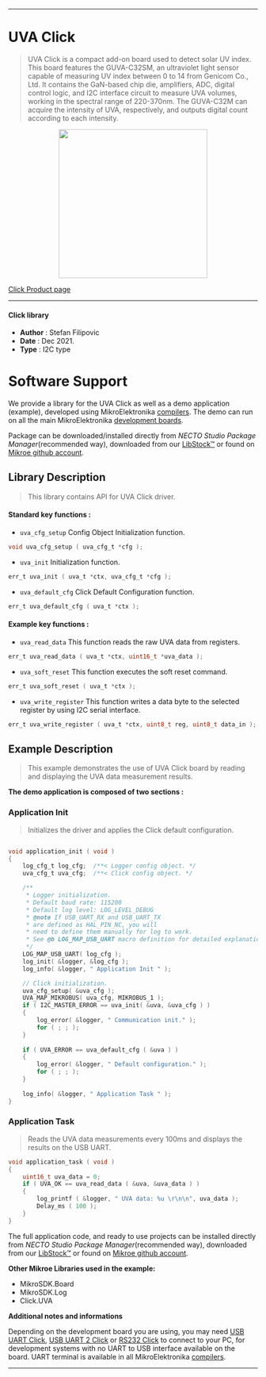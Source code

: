 
---
# UVA Click

> UVA Click is a compact add-on board used to detect solar UV index. This board features the GUVA-C32SM, an ultraviolet light sensor capable of measuring UV index between 0 to 14 from Genicom Co., Ltd. It contains the GaN-based chip die, amplifiers, ADC, digital control logic, and I2C interface circuit to measure UVA volumes, working in the spectral range of 220-370nm. The GUVA-C32M can acquire the intensity of UVA, respectively, and outputs digital count according to each intensity.

<p align="center">
  <img src="https://download.mikroe.com/images/click_for_ide/uva_click.png" height=300px>
</p>

[Click Product page](https://www.mikroe.com/uva-click)

---


#### Click library

- **Author**        : Stefan Filipovic
- **Date**          : Dec 2021.
- **Type**          : I2C type


# Software Support

We provide a library for the UVA Click
as well as a demo application (example), developed using MikroElektronika
[compilers](https://www.mikroe.com/necto-studio).
The demo can run on all the main MikroElektronika [development boards](https://www.mikroe.com/development-boards).

Package can be downloaded/installed directly from *NECTO Studio Package Manager*(recommended way), downloaded from our [LibStock&trade;](https://libstock.mikroe.com) or found on [Mikroe github account](https://github.com/MikroElektronika/mikrosdk_click_v2/tree/master/clicks).

## Library Description

> This library contains API for UVA Click driver.

#### Standard key functions :

- `uva_cfg_setup` Config Object Initialization function.
```c
void uva_cfg_setup ( uva_cfg_t *cfg );
```

- `uva_init` Initialization function.
```c
err_t uva_init ( uva_t *ctx, uva_cfg_t *cfg );
```

- `uva_default_cfg` Click Default Configuration function.
```c
err_t uva_default_cfg ( uva_t *ctx );
```

#### Example key functions :

- `uva_read_data` This function reads the raw UVA data from registers.
```c
err_t uva_read_data ( uva_t *ctx, uint16_t *uva_data );
```

- `uva_soft_reset` This function executes the soft reset command.
```c
err_t uva_soft_reset ( uva_t *ctx );
```

- `uva_write_register` This function writes a data byte to the selected register by using I2C serial interface.
```c
err_t uva_write_register ( uva_t *ctx, uint8_t reg, uint8_t data_in );
```

## Example Description

> This example demonstrates the use of UVA Click board by reading and displaying the UVA data measurement results.

**The demo application is composed of two sections :**

### Application Init

> Initializes the driver and applies the Click default configuration.

```c

void application_init ( void )
{
    log_cfg_t log_cfg;  /**< Logger config object. */
    uva_cfg_t uva_cfg;  /**< Click config object. */

    /** 
     * Logger initialization.
     * Default baud rate: 115200
     * Default log level: LOG_LEVEL_DEBUG
     * @note If USB_UART_RX and USB_UART_TX 
     * are defined as HAL_PIN_NC, you will 
     * need to define them manually for log to work. 
     * See @b LOG_MAP_USB_UART macro definition for detailed explanation.
     */
    LOG_MAP_USB_UART( log_cfg );
    log_init( &logger, &log_cfg );
    log_info( &logger, " Application Init " );

    // Click initialization.
    uva_cfg_setup( &uva_cfg );
    UVA_MAP_MIKROBUS( uva_cfg, MIKROBUS_1 );
    if ( I2C_MASTER_ERROR == uva_init( &uva, &uva_cfg ) ) 
    {
        log_error( &logger, " Communication init." );
        for ( ; ; );
    }
    
    if ( UVA_ERROR == uva_default_cfg ( &uva ) )
    {
        log_error( &logger, " Default configuration." );
        for ( ; ; );
    }
    
    log_info( &logger, " Application Task " );
}

```

### Application Task

> Reads the UVA data measurements every 100ms and displays the results on the USB UART.

```c
void application_task ( void )
{
    uint16_t uva_data = 0;
    if ( UVA_OK == uva_read_data ( &uva, &uva_data ) )
    {
        log_printf ( &logger, " UVA data: %u \r\n\n", uva_data );
        Delay_ms ( 100 );
    }
}
```

The full application code, and ready to use projects can be installed directly from *NECTO Studio Package Manager*(recommended way), downloaded from our [LibStock&trade;](https://libstock.mikroe.com) or found on [Mikroe github account](https://github.com/MikroElektronika/mikrosdk_click_v2/tree/master/clicks).

**Other Mikroe Libraries used in the example:**

- MikroSDK.Board
- MikroSDK.Log
- Click.UVA

**Additional notes and informations**

Depending on the development board you are using, you may need
[USB UART Click](https://www.mikroe.com/usb-uart-click),
[USB UART 2 Click](https://www.mikroe.com/usb-uart-2-click) or
[RS232 Click](https://www.mikroe.com/rs232-click) to connect to your PC, for
development systems with no UART to USB interface available on the board. UART
terminal is available in all MikroElektronika
[compilers](https://shop.mikroe.com/compilers).

---
